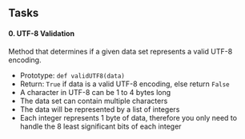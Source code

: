 Tasks
-----

#### 0\. UTF-8 Validation

Method that determines if a given data set represents a valid UTF-8 encoding.

-   Prototype: `def validUTF8(data)`
-   Return: `True` if data is a valid UTF-8 encoding, else return `False`
-   A character in UTF-8 can be 1 to 4 bytes long
-   The data set can contain multiple characters
-   The data will be represented by a list of integers
-   Each integer represents 1 byte of data, therefore you only need to handle the 8 least significant bits of each integer
